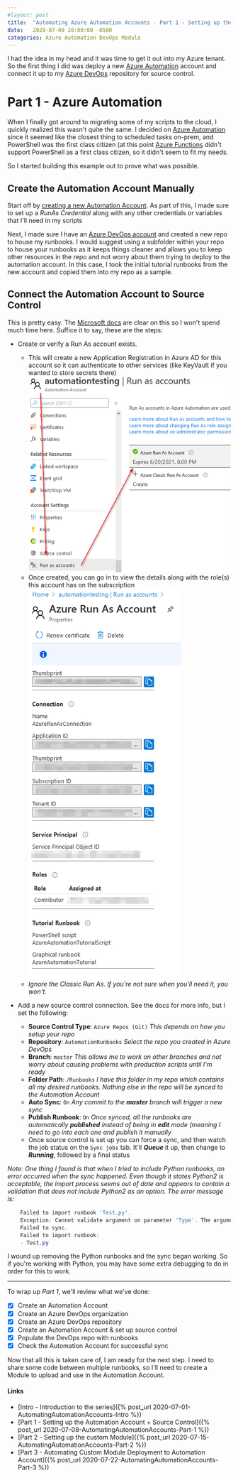 ```yaml
---
#layout: post
title:  "Automating Azure Automation Accounts - Part 1 - Setting up the resources"
date:   2020-07-08 20:00:00 -0500
categories: Azure Automation DevOps Module
---
```


I had the idea in my head and it was time to get it out into my Azure tenant. So the first thing I did was deploy a new [Azure Automation](https://docs.microsoft.com/en-us/azure/automation/automation-intro) account and connect it up to my [Azure DevOps](https://azure.microsoft.com/en-us/solutions/devops/) repository for source control.

<!--more-->

# Part 1 - Azure Automation

When I finally got around to migrating some of my scripts to the cloud, I quickly realized this wasn't quite the same. I decided on [Azure Automation](https://docs.microsoft.com/en-us/azure/automation/) since it seemed like the closest thing to scheduled tasks on-prem, and PowerShell was the first class citizen (at this point [Azure Functions](https://azure.microsoft.com/en-us/services/functions/) didn't support PowerShell as a first class citizen, so it didn't seem to fit my needs. 

So I started building this example out to prove what was possible.

## Create the Automation Account Manually
Start off by [creating a new Automation Account](https://docs.microsoft.com/en-us/azure/automation/automation-quickstart-create-account). As part of this, I made sure to set up a *RunAs Credential* along with any other credentials or variables that I'll need in my scripts

Next, I made sure I have an [Azure DevOps account](https://dev.azure.com) and created a new repo to house my runbooks. I would suggest using a subfolder within your repo to house your runbooks as it keeps things cleaner and allows you to keep other resources in the repo and not worry about them trying to deploy to the automation account. In this case, I took the initial tutorial runbooks from the new account and copied them into my repo as a sample. 

## Connect the Automation Account to Source Control
This is pretty easy. The [Microsoft docs](https://docs.microsoft.com/en-us/azure/automation/source-control-integration) are clear on this so I won't spend much time here. Suffice it to say, these are the steps:

* Create or verify a Run As account exists. 
  * This will create a new Application Registration in Azure AD for this account so it can authenticate to other services (like KeyVault if you wanted to store secrets there)
  <br />![Create Run As Account](/assets/aaa1-01.png)
  * Once created, you can go in to view the details along with the role(s) this account has on the subscription
  <br />![Details](/assets/aaa1-02.png)
  * *Ignore the *Classic* Run As. If you're not sure when you'll need it, you won't.* 

* Add a new source control connection. See the docs for more info, but I set the following:
  * **Source Control Type**: `Azure Repos (Git)` *This depends on how you setup your repo*
  * **Repository**: `AutomationRunbooks` *Select the repo you created in Azure DevOps*
  * **Branch**: `master` *This allows me to work on other branches and not worry about causing problems with production scripts until I'm ready*
  * **Folder Path**: `/Runbooks` *I have this folder in my repo which contains all my desired runbooks. Nothing else in the repo will be synced to the Automation Account*
  * **Auto Sync**: `On` *Any commit to the **master** branch will trigger a new sync*
  * **Publish Runbook**: `On` *Once synced, all the runbooks are automatically **published** instead of being in **edit** mode (meaning I need to go into each one and publish it manually*
  * Once source control is set up you can force a sync, and then watch the job status on the `Sync jobs` tab. It'll ***Queue*** it up, then change to ***Running***, followed by a final status

*Note: One thing I found is that when I tried to include Python runbooks, an error occurred when the sync happened. Even though it states Python2 is acceptable, the import process seems out of date and appears to contain a validation that does not include Python2 as an option. The error message is:*
```PowerShell
    Failed to import runbook 'Test.py'.
    Exception: Cannot validate argument on parameter 'Type'. The argument "Python2" does not belong to the set "Graph,PowerShell,PowerShellWorkflow" specified by the ValidateSet attribute. Supply an argument that is in the set and then try the command again.
	Failed to sync. 
	Failed to import runbook:
	- Test.py
```
I wound up removing the Python runbooks and the sync began working. So if you're working with Python, you may have some extra debugging to do in order for this to work.

-----
To wrap up *Part 1*, we'll review what we've done:
* [x] Create an Automation Account
* [x] Create an Azure DevOps organization
* [x] Create an Azure DevOps repository
* [x] Create an Automation Account & set up source control
* [x] Populate the DevOps repo with runbooks
* [x] Check the Automation Account for successful sync

Now that all this is taken care of, I am ready for the next step. I need to share some code between multiple runbooks, so I'll need to create a Module to upload and use in the Automation Account. 

#### Links
* [Intro  - Introduction to the series]({% post_url 2020-07-01-AutomatingAutomationAccounts-Intro %})
* [Part 1 - Setting up the Automation Account + Source Control]({% post_url 2020-07-08-AutomatingAutomationAccounts-Part-1 %})
* [Part 2 - Setting up the custom Module]({% post_url 2020-07-15-AutomatingAutomationAccounts-Part-2 %})
* [Part 3 - Automating Custom Module Deployment to Automation Account]({% post_url 2020-07-22-AutomatingAutomationAccounts-Part-3 %})
